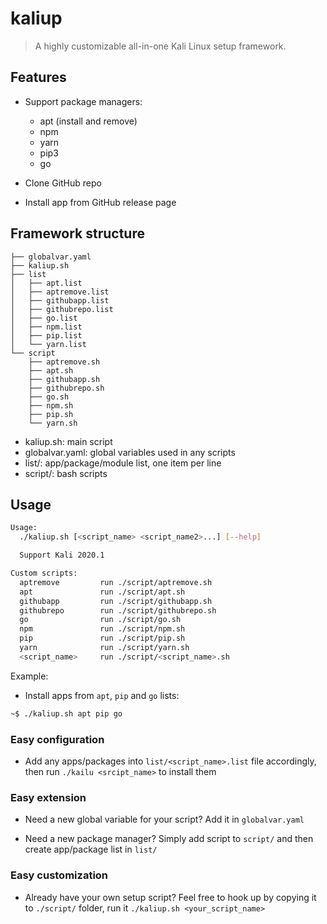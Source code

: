 kaliup
======

> A highly customizable all-in-one Kali Linux setup framework.

## Features

- Support package managers:
    - apt (install and remove)
    - npm
    - yarn
    - pip3
    - go

- Clone GitHub repo

- Install app from GitHub release page

## Framework structure

```
├── globalvar.yaml
├── kaliup.sh
├── list
│   ├── apt.list
│   ├── aptremove.list
│   ├── githubapp.list
│   ├── githubrepo.list
│   ├── go.list
│   ├── npm.list
│   ├── pip.list
│   └── yarn.list
└── script
    ├── aptremove.sh
    ├── apt.sh
    ├── githubapp.sh
    ├── githubrepo.sh
    ├── go.sh
    ├── npm.sh
    ├── pip.sh
    └── yarn.sh
```

- kaliup.sh: main script
- globalvar.yaml: global variables used in any scripts
- list/: app/package/module list, one item per line
- script/: bash scripts

## Usage

```bash
Usage:
  ./kaliup.sh [<script_name> <script_name2>...] [--help]

  Support Kali 2020.1

Custom scripts:
  aptremove         run ./script/aptremove.sh
  apt               run ./script/apt.sh
  githubapp         run ./script/githubapp.sh
  githubrepo        run ./script/githubrepo.sh
  go                run ./script/go.sh
  npm               run ./script/npm.sh
  pip               run ./script/pip.sh
  yarn              run ./script/yarn.sh
  <script_name>     run ./script/<script_name>.sh
```

Example:

- Install apps from `apt`, `pip` and `go` lists:

```bash
~$ ./kaliup.sh apt pip go
```

### Easy configuration

- Add any apps/packages into `list/<script_name>.list` file accordingly, then run `./kailu <srcipt_name>` to install them

### Easy extension

- Need a new global variable for your script? Add it in `globalvar.yaml`

- Need a new package manager? Simply add script to `script/` and then create app/package list in `list/`

### Easy customization

- Already have your own setup script? Feel free to hook up by copying it to `./script/` folder, run it `./kaliup.sh <your_script_name>`
